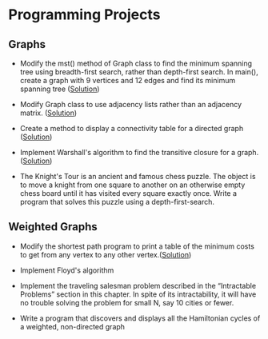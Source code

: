 # Programming Projects

## Graphs
- Modify the mst() method of Graph class to find the minimum spanning tree using breadth-first search, rather than depth-first search. In main(), create a graph with 9 vertices and 12 edges and find its minimum spanning tree ([Solution](https://github.com/sevresbabylone/data-structures-in-java/blob/master/Graphs/Adjacency%20Matrix%20Based/Graph.java))

- Modify Graph class to use adjacency lists rather than an adjacency matrix. ([Solution](https://github.com/sevresbabylone/data-structures-in-java/blob/master/Graphs/Adjacency%20List%20Based/Graph.java))

- Create a method to display a connectivity table for a directed graph ([Solution](https://github.com/sevresbabylone/data-structures-in-java/blob/master/Graphs/Adjacency%20Matrix%20Based/Graph.java))

- Implement Warshall's algorithm to find the transitive closure for a graph. ([Solution](https://github.com/sevresbabylone/data-structures-in-java/blob/master/Graphs/Adjacency%20Matrix%20Based/DirectedGraph.java))

- The Knight's Tour is an ancient and famous chess puzzle. The object is to move a knight from one square to another on an otherwise empty chess board until it has visited every square exactly once. Write a program that solves this puzzle using a depth-first-search.

## Weighted Graphs
- Modify the shortest path program to print a table of the minimum costs to get from any vertex to any other vertex.([Solution](https://github.com/sevresbabylone/data-structures-in-java/blob/master/Weighted%20Graphs/DirectedWeightedGraph.java))

- Implement Floyd's algorithm

- Implement the traveling salesman problem described in the “Intractable Problems” section in this chapter. In spite of its intractability, it will have no trouble solving the problem for small N, say 10 cities or fewer.

- Write a program that discovers and displays all the Hamiltonian cycles of a weighted, non-directed graph
